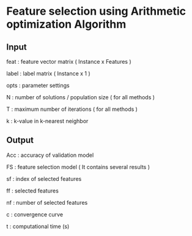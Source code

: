 # Feature selection using Arithmetic optimization Algorithm

## Input

feat : feature vector matrix ( Instance x Features )

label : label matrix ( Instance x 1 )

opts : parameter settings

N : number of solutions / population size ( for all methods )

T : maximum number of iterations ( for all methods )

k : k-value in k-nearest neighbor

## Output

Acc : accuracy of validation model

FS : feature selection model ( It contains several results )

sf : index of selected features

ff : selected features

nf : number of selected features

c : convergence curve

t : computational time (s)
